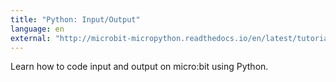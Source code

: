 ```yaml
---
title: "Python: Input/Output"
language: en
external: "http://microbit-micropython.readthedocs.io/en/latest/tutorials/io.html"
---
```


Learn how to code input and output on micro:bit using Python.
